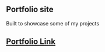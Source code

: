 ## Portfolio site

Built to showcase some of my projects

## [Portfolio Link](https://abdul-sen.github.io/portfolio/)
